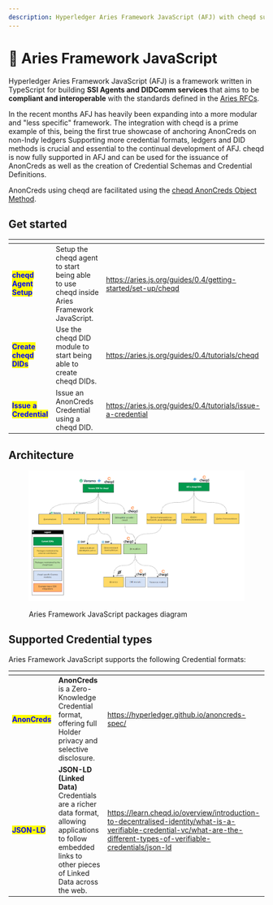 ```yaml
---
description: Hyperledger Aries Framework JavaScript (AFJ) with cheqd support
---
```


# 🍏 Aries Framework JavaScript

Hyperledger Aries Framework JavaScript (AFJ) is a framework written in TypeScript for building **SSI Agents and DIDComm services** that aims to be **compliant and interoperable** with the standards defined in the [Aries RFCs](https://github.com/hyperledger/aries-rfcs).

In the recent months AFJ has heavily been expanding into a more modular and "less specific" framework. The integration with cheqd is a prime example of this, being the first true showcase of anchoring AnonCreds on non-Indy ledgers Supporting more credential formats, ledgers and DID methods is crucial and essential to the continual development of AFJ. cheqd is now fully supported in AFJ and can be used for the issuance of AnonCreds as well as the creation of Credential Schemas and Credential Definitions.

AnonCreds using cheqd are facilitated using the [cheqd AnonCreds Object Method](../advanced/anoncreds/).

## Get started

<table data-view="cards"><thead><tr><th></th><th></th><th data-hidden data-card-target data-type="content-ref"></th></tr></thead><tbody><tr><td><mark style="color:blue;"><strong>cheqd Agent Setup</strong></mark></td><td>Setup the cheqd agent to start being able to use cheqd inside Aries Framework JavaScript.</td><td><a href="https://aries.js.org/guides/0.4/getting-started/set-up/cheqd">https://aries.js.org/guides/0.4/getting-started/set-up/cheqd</a></td></tr><tr><td><mark style="color:blue;"><strong>Create cheqd DIDs</strong></mark></td><td>Use the cheqd DID module to start being able to create cheqd DIDs.</td><td><a href="https://aries.js.org/guides/0.4/tutorials/cheqd">https://aries.js.org/guides/0.4/tutorials/cheqd</a></td></tr><tr><td><mark style="color:blue;"><strong>Issue a Credential</strong></mark></td><td>Issue an AnonCreds Credential using a cheqd DID.</td><td><a href="https://aries.js.org/guides/0.4/tutorials/issue-a-credential">https://aries.js.org/guides/0.4/tutorials/issue-a-credential</a></td></tr></tbody></table>

## Architecture

<figure><img src="../.gitbook/assets/afj packages diagram.png" alt=""><figcaption><p>Aries Framework JavaScript packages diagram</p></figcaption></figure>



## Supported Credential types

Aries Framework JavaScript supports the following Credential formats:

<table data-card-size="large" data-view="cards"><thead><tr><th></th><th></th><th data-hidden data-card-target data-type="content-ref"></th></tr></thead><tbody><tr><td><mark style="color:blue;"><strong>AnonCreds</strong></mark></td><td><strong>AnonCreds</strong> is a Zero-Knowledge Credential format, offering full Holder privacy and selective disclosure.</td><td><a href="https://hyperledger.github.io/anoncreds-spec/">https://hyperledger.github.io/anoncreds-spec/</a></td></tr><tr><td><mark style="color:blue;"><strong>JSON-LD</strong></mark></td><td><strong>JSON-LD (Linked Data)</strong> Credentials are a richer data format, allowing applications to follow embedded links to other pieces of Linked Data across the web.</td><td><a href="https://learn.cheqd.io/overview/introduction-to-decentralised-identity/what-is-a-verifiable-credential-vc/what-are-the-different-types-of-verifiable-credentials/json-ld">https://learn.cheqd.io/overview/introduction-to-decentralised-identity/what-is-a-verifiable-credential-vc/what-are-the-different-types-of-verifiable-credentials/json-ld</a></td></tr></tbody></table>
